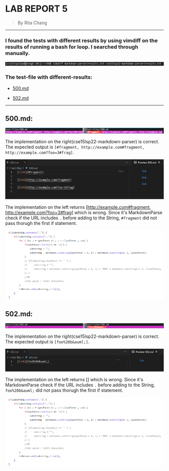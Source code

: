 # LAB REPORT 5

> By Rita Chang

---

### I found the tests with different results by using vimdiff on the results of running a bash for loop. I searched through manually.

![Image](vimdiff.PNG)

### The test-file with different-results:

* [500.md](https://github.com/nidhidhamnani/markdown-parser/blob/main/test-files/500.md?plain=1r)

* [502.md](https://github.com/nidhidhamnani/markdown-parser/blob/main/test-files/502.md?plain=1)

---

## 500.md:

![Image](file500.PNG)

The implementation on the right(cse15lsp22-markdown-parser) is correct. The expected output is ```[#fragment, http://example.com#fragment, http://example.com?foo=3#frag]```.

![Image](500preview.PNG)

The implementation on the left returns [http://example.com#fragment, http://example.com?foo=3#frag] which is wrong. Since it's MarkdownParse check if the URL includes `.` before adding to the String, `#fragment` did not pass thorugh the first if statement.

![Image](bug.PNG)

## 502.md:

![Image](file502.PNG)

The implementation on the right(cse15lsp22-markdown-parser) is correct. The expected output is ```[foo%20b&auml;]```.

![Image](502preview.PNG)

The implementation on the left returns [] which is wrong. Since it's MarkdownParse check if the URL includes `.` before adding to the String, `foo%20b&auml;` did not pass thorugh the first if statement.

![Image](bug.PNG)


